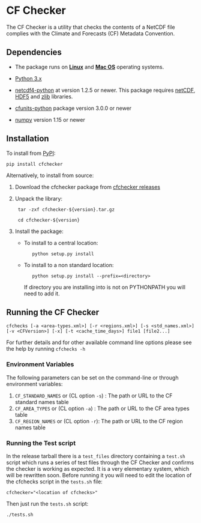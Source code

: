# CF Checker

The CF Checker is a utility that checks the contents of a NetCDF file complies with the Climate and Forecasts (CF) Metadata Convention.

## Dependencies

* The package runs on [**Linux**](http://en.wikipedia.org/wiki/Linux)
  and [**Mac OS**](http://en.wikipedia.org/wiki/Mac_OS) operating systems.

* [Python 3.x](https://www.python.org/)

* [netcdf4-python](https://pypi.python.org/pypi/netCDF4) at version 1.2.5 or newer. This package requires [netCDF](https://www.unidata.ucar.edu/software/netcdf/), [HDF5](https://www.hdfgroup.org/solutions/hdf5/) and [zlib](ftp://ftp.unidata.ucar.edu/pub/netcdf/netcdf-4) libraries.

* [cfunits-python](https://bitbucket.org/cfpython/cfunits-python) package version 3.0.0 or newer

* [numpy](https://pypi.python.org/pypi/numpy) version 1.15 or newer

## Installation

To install from [PyPI](https://pypi.python.org/pypi/cfchecker):

    pip install cfchecker

Alternatively, to install from source:

1. Download the cfchecker package from [cfchecker releases](https://github.com/cedadev/cf-checker/releases)

2. Unpack the library:

        tar -zxf cfchecker-${version}.tar.gz

        cd cfchecker-${version}

3. Install the package:

   * To install to a central location:

            python setup.py install

   * To install to a non standard location:

            python setup.py install --prefix=<directory>

     If directory you are installing into is not on PYTHONPATH you will need to add it.
     
## Running the CF Checker

`cfchecks [-a <area-types.xml>] [-r <regions.xml>] [-s <std_names.xml>] [-v <CFVersion>] [-x] [-t <cache_time_days>] file1 [file2...]`

For further details and for other available command line options please see the help by running `cfchecks -h`

### Environment Variables

The following parameters can be set on the command-line or through environment variables:

1. `CF_STANDARD_NAMES` or (CL option `-s`) : The path or URL to the CF standard names table
2. `CF_AREA_TYPES` or (CL option `-a`) : The path or URL to the CF area types table
3. `CF_REGION_NAMES` or (CL option `-r`): The path or URL to the CF region names table


### Running the Test script

In the release tarball there is a `test_files` directory containing a `test.sh` script which runs a series of test files through the CF Checker and confirms the checker is working as expected.  It is a very elementary system, which will be rewritten soon.  Before running it you will need to edit the location of the cfchecks script in the `tests.sh` file:

    cfchecker="<location of cfchecks>"

Then just run the `tests.sh` script:

    ./tests.sh
    

